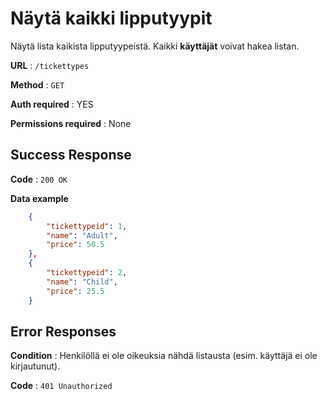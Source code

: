# Näytä kaikki lipputyypit

Näytä lista kaikista lipputyypeistä. Kaikki **käyttäjät** voivat hakea listan.

**URL** : `/tickettypes`

**Method** : `GET`

**Auth required** : YES

**Permissions required** : None

## Success Response

**Code** : `200 OK`

**Data example** 

```json
    {
        "tickettypeid": 1,
        "name": "Adult",
        "price": 50.5
    },
    {
        "tickettypeid": 2,
        "name": "Child",
        "price": 25.5
    }
```
## Error Responses

**Condition** : Henkilöllä ei ole oikeuksia nähdä listausta (esim. käyttäjä ei ole kirjautunut).

**Code** : `401 Unauthorized`